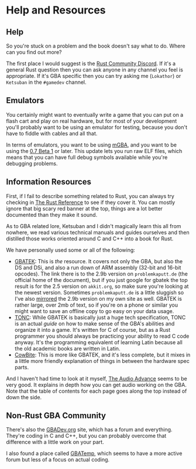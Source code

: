# Help and Resources

## Help

So you're stuck on a problem and the book doesn't say what to do. Where can you
find out more?

The first place I would suggest is the [Rust Community
Discord](https://discordapp.com/invite/aVESxV8). If it's a general Rust question
then you can ask anyone in any channel you feel is appropriate. If it's GBA
specific then you can try asking me (`Lokathor`) or `Ketsuban` in the `#gamedev`
channel.

## Emulators

You certainly might want to eventually write a game that you can put on a flash
cart and play on real hardware, but for most of your development you'll probably
want to be using an emulator for testing, because you don't have to fiddle with
cables and all that.

In terms of emulators, you want to be using
[mGBA](https://github.com/mgba-emu/mgba), and you want to be using the [0.7 Beta
1](https://github.com/mgba-emu/mgba/releases/tag/0.7-b1) or later. This update
lets you run raw ELF files, which means that you can have full debug symbols
available while you're debugging problems.

## Information Resources

First, if I fail to describe something related to Rust, you can always try
checking in [The Rust
Reference](https://doc.rust-lang.org/nightly/reference/introduction.html) to see
if they cover it. You can mostly ignore that big scary red banner at the top,
things are a lot better documented than they make it sound.

As to GBA related lore, Ketsuban and I didn't magically learn this all from
nowhere, we read various technical manuals and guides ourselves and then
distilled those works oriented around C and C++ into a book for Rust.

We have personally used some or all of the following:

* [GBATEK](http://problemkaputt.de/gbatek.htm): This is _the_ resource. It
  covers not only the GBA, but also the DS and DSi, and also a run down of ARM
  assembly (32-bit and 16-bit opcodes). The link there is to the 2.9b version on
  `problemkaputt.de` (the official home of the document), but if you just google
  for gbatek the top result is for the 2.5 version on `akkit.org`, so make sure
  you're looking at the newest version. Sometimes `problemkaputt.de` is a little
  sluggish so I've also [mirrored](https://lokathor.com/gbatek.html) the 2.9b
  version on my own site as well. GBATEK is rather large, over 2mb of text, so
  if you're on a phone or similar you might want to save an offline copy to go
  easy on your data usage.
* [TONC](https://www.coranac.com/tonc/text/): While GBATEK is basically just a
  huge tech specification, TONC is an actual _guide_ on how to make sense of the
  GBA's abilities and organize it into a game. It's written for C of course, but
  as a Rust programmer you should always be practicing your ability to read C
  code anyway. It's the programming equivalent of learning Latin because all the
  old academic books are written in Latin.
* [CowBite](https://www.cs.rit.edu/~tjh8300/CowBite/CowBiteSpec.htm): This is
  more like GBATEK, and it's less complete, but it mixes in a little more
  friendly explanation of things in between the hardware spec parts.

And I haven't had time to look at it myself, [The Audio
Advance](http://belogic.com/gba/) seems to be very good. It explains in depth
how you can get audio working on the GBA. Note that the table of contents for
each page goes along the top instead of down the side.

## Non-Rust GBA Community

There's also the [GBADev.org](http://www.gbadev.org/) site, which has a forum
and everything. They're coding in C and C++, but you can probably overcome that
difference with a little work on your part.

I also found a place called
[GBATemp](https://gbatemp.net/categories/nintendo-gba-discussions.32/), which
seems to have a more active forum but less of a focus on actual coding.
